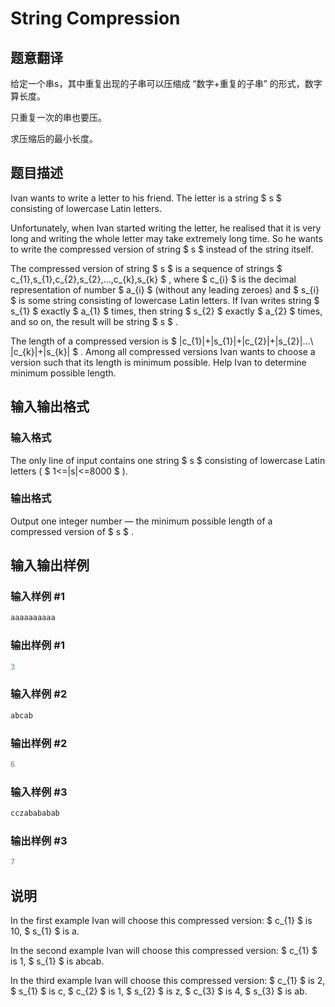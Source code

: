 # String Compression

## 题意翻译

给定一个串s，其中重复出现的子串可以压缩成 “数字+重复的子串” 的形式，数字算长度。

只重复一次的串也要压。

求压缩后的最小长度。

## 题目描述

Ivan wants to write a letter to his friend. The letter is a string $ s $ consisting of lowercase Latin letters.

Unfortunately, when Ivan started writing the letter, he realised that it is very long and writing the whole letter may take extremely long time. So he wants to write the compressed version of string $ s $ instead of the string itself.

The compressed version of string $ s $ is a sequence of strings $ c_{1},s_{1},c_{2},s_{2},...,c_{k},s_{k} $ , where $ c_{i} $ is the decimal representation of number $ a_{i} $ (without any leading zeroes) and $ s_{i} $ is some string consisting of lowercase Latin letters. If Ivan writes string $ s_{1} $ exactly $ a_{1} $ times, then string $ s_{2} $ exactly $ a_{2} $ times, and so on, the result will be string $ s $ .

The length of a compressed version is $ |c_{1}|+|s_{1}|+|c_{2}|+|s_{2}|...\ |c_{k}|+|s_{k}| $ . Among all compressed versions Ivan wants to choose a version such that its length is minimum possible. Help Ivan to determine minimum possible length.

## 输入输出格式

### 输入格式

The only line of input contains one string $ s $ consisting of lowercase Latin letters ( $ 1<=|s|<=8000 $ ).

### 输出格式

Output one integer number — the minimum possible length of a compressed version of $ s $ .

## 输入输出样例

### 输入样例 #1

```cpp
aaaaaaaaaa

```
### 输出样例 #1

```cpp
3

```
### 输入样例 #2

```cpp
abcab

```
### 输出样例 #2

```cpp
6

```
### 输入样例 #3

```cpp
cczabababab

```
### 输出样例 #3

```cpp
7

```
## 说明

In the first example Ivan will choose this compressed version: $ c_{1} $ is 10, $ s_{1} $ is a.

In the second example Ivan will choose this compressed version: $ c_{1} $ is 1, $ s_{1} $ is abcab.

In the third example Ivan will choose this compressed version: $ c_{1} $ is 2, $ s_{1} $ is c, $ c_{2} $ is 1, $ s_{2} $ is z, $ c_{3} $ is 4, $ s_{3} $ is ab.

